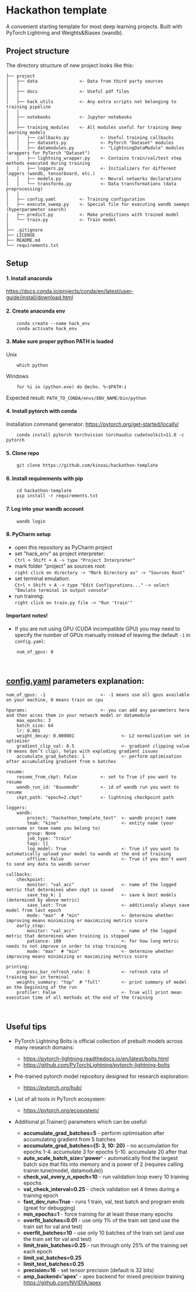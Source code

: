 # Hackathon template
A convenient starting template for most deep learning projects. Built with PyTorch Lightning and Weights&Biases (wandb).


## Project structure
The directory structure of new project looks like this: 
```
├── project
│   ├── data                <- Data from third party sources
│   │
│   ├── docs                <- Useful pdf files
│   │
│   ├── hack_utils          <- Any extra scripts not belonging to training pipeline
│   │
│   ├── notebooks           <- Jupyter notebooks
│   │
│   ├── training_modules    <- All modules useful for training deep learning models
│   │   ├── callbacks.py            <- Useful training callbacks
│   │   ├── datasets.py             <- PyTorch "Dataset" modules
│   │   ├── datamodules.py          <- "LightningDataModule" modules (wrappers for PyTorch "Dataset")
│   │   ├── lightning_wrapper.py    <- Contains train/val/test step methods executed during training
│   │   ├── loggers.py              <- Initializers for different loggers (wandb, tensorboard, etc.)
│   │   ├── models.py               <- Neural networks declarations
│   │   └── transforms.py           <- Data transformations (data preprocessing)
│   │
│   ├── config.yaml         <- Training configuration
│   ├── execute_sweep.py    <- Special file for executing wandb sweeps (hyperparameter search)
│   ├── predict.py          <- Make predictions with trained model
│   └── train.py            <- Train model
│
├── .gitignore
├── LICENSE
├── README.md
└── requirements.txt
```

## Setup

#### 1. Install anaconda
https://docs.conda.io/projects/conda/en/latest/user-guide/install/download.html

#### 2. Create anaconda env
```
    conda create --name hack_env
    conda activate hack_env
```

#### 3. Make sure proper python PATH is loaded
Unix
```
    which python
```
Windows
```
    for %i in (python.exe) do @echo. %~$PATH:i
```
Expected result: `PATH_TO_CONDA/envs/ENV_NAME/bin/python`

#### 4. Install pytorch with conda
Installation command generator: https://pytorch.org/get-started/locally/
```
    conda install pytorch torchvision torchaudio cudatoolkit=11.0 -c pytorch
```

#### 5. Clone repo
```
    git clone https://github.com/kinoai/hackathon-template
```

#### 6. Install requirements with pip
```
    cd hackathon-template
    pip install -r requirements.txt
```

#### 7. Log into your wandb account
```
    wandb login
```

#### 8. PyCharm setup
- open this repository as PyCharm project
- set "hack_env" as project interpreter:<br> 
`Ctrl + Shift + A -> type "Project Interpreter"`
- mark folder "project" as sources root:<br>
`right click on directory -> "Mark Directory as" -> "Sources Root"`
- set terminal emulation:<br> 
`Ctrl + Shift + A -> type "Edit Configurations..." -> select "Emulate terminal in output console"`
- run training:<br>
`right click on train.py file -> "Run 'train'"`



#### Important notes!
- If you are not using GPU (CUDA incompatible GPU) you may need to specify the number of GPUs manually instead of leaving the default `-1` in `config.yaml`:
```
    num_of_gpus: 0
```
<br>


## [config.yaml](project/config.yaml) parameters explanation:
```
num_of_gpus: -1                     <- -1 means use all gpus available on your machine, 0 means train on cpu

hparams:                            <- you can add any parameters here and then acces them in your network model or datamodule
    max_epochs: 3
    batch_size: 64
    lr: 0.001
    weight_decay: 0.000001                  <- L2 normalization set in optimizer
    gradient_clip_val: 0.5                  <- gradient clipping value (0 means don’t clip), helps with exploding gradient issues
    accumulate_grad_batches: 1              <- perform optimisation after accumulating gradient from n batches

resume:
    resume_from_ckpt: False         <- set to True if you want to resume
    wandb_run_id: "8uuomodb"        <- id of wandb run you want to resume
    ckpt_path: "epoch=2.ckpt"       <- lightning checkpoint path

loggers:
    wandb:
        project: "hackathon_template_test"  <- wandb project name
        team: "kino"                        <- entity name (your username or team name you belong to)
        group: None
        job_type: "train"
        tags: []
        log_model: True                     <- True if you want to automatically upload your model to wandb at the end of training
        offline: False                      <- True if you don't want to send any data to wandb server

callbacks:
    checkpoint:
        monitor: "val_acc"                  <- name of the logged metric that determines when ckpt is saved
        save_top_k: 1                       <- save k best models (determined by above metric)
        save_last: True                     <- additionaly always save model from last epoch
        mode: "max"  # "min"                <- determine whether improving means minimizing or maximizing metrics score
    early_stop:
        monitor: "val_acc"                  <- name of the logged metric that determines when training is stopped
        patience: 100                       <- for how long metric needs to not improve in order to stop training 
        mode: "max"  # "min"                <- determine whether improving means minimizing or maximizing metrics score

printing:
    progress_bar_refresh_rate: 5            <- refresh rate of training bar in terminal
    weights_summary: "top"  # "full"        <- print summary of model an the beginning of the run
    profiler: False                         <- True will print mean execution time of all methods at the end of the training

```
<br>


## Useful tips
- PyTorch Lightning Bolts is official collection of prebuilt models across many research domains:
    - https://pytorch-lightning.readthedocs.io/en/latest/bolts.html
    - https://github.com/PyTorchLightning/pytorch-lightning-bolts
    
- Pre-trained pytorch model repository designed for research exploration:
    - https://pytorch.org/hub/
    
- List of all tools in PyTorch ecosystem:
    - https://pytorch.org/ecosystem/

- Additional pl.Trainer() parameters which can be useful:
    - <b>accumulate_grad_batches=5</b> - perform optimisation after accumulating gradient from 5 batches
    - <b>accumulate_grad_batches={5: 3, 10: 20}</b> - no accumulation for epochs 1-4. accumulate 3 for epochs 5-10. accumulate 20 after that
    - <b>auto_scale_batch_size='power'</b> - automatically find the largest batch size that fits into memory and is power of 2 (requires calling trainer.tune(model, datamodule))
    - <b>check_val_every_n_epoch=10</b> - run validation loop every 10 training epochs
    - <b>val_check_interval=0.25</b> - check validation set 4 times during a training epoch
    - <b>fast_dev_run=True</b> - runs 1 train, val, test batch and program ends (great for debugging)
    - <b>min_epochs=1</b> - force training for at least these many epochs
    - <b>overfit_batches=0.01</b> - use only 1% of the train set (and use the train set for val and test)
    - <b>overfit_batches=10</b> - use only 10 batches of the train set (and use the train set for val and test)
    - <b>limit_train_batches=0.25</b> - run through only 25% of the training set each epoch
    - <b>limit_val_batches=0.25</b>
    - <b>limit_test_batches=0.25</b>
    - <b>precision=16</b> - set tensor precision (default is 32 bits)
    - <b>amp_backend='apex'</b> - apex backend for mixed precision training https://github.com/NVIDIA/apex
